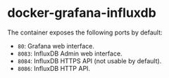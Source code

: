 docker-grafana-influxdb
=======================

The container exposes the following ports by default:

- `80`: Grafana web interface.
- `8083`: InfluxDB Admin web interface.
- `8084`: InfluxDB HTTPS API (not usable by default).
- `8086`: InfluxDB HTTP API.
